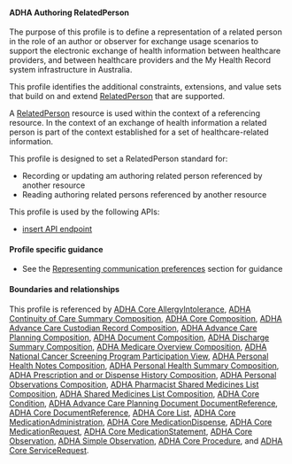 #### ADHA Authoring RelatedPerson
The purpose of this profile is to define a representation of a related person in the role of an author or observer for exchange usage scenarios to support the electronic exchange of health information between healthcare providers, and between healthcare providers and the My Health Record system infrastructure in Australia.

This profile identifies the additional constraints, extensions, and value sets that build on and extend [RelatedPerson](http://hl7.org/fhir/R4/relatedperson.html) that are supported. 

A [RelatedPerson](http://hl7.org/fhir/R4/relatedperson.html) resource is used within the context of a referencing resource. In the context of an exchange of health information a related person is part of the context established for a set of healthcare-related information.

This profile is designed to set a RelatedPerson standard for:
* Recording or updating am authoring related person referenced by another resource
* Reading authoring related persons referenced by another resource

This profile is used by the following APIs:
* [insert API endpoint](StructureDefinition-TBD-1.html)
 

#### Profile specific guidance
- See the [Representing communication preferences](guidance.html#representing-communication-preferences) section for guidance


#### Boundaries and relationships
This profile is referenced by 
[ADHA Core AllergyIntolerance](StructureDefinition-dh-allergyintolerance-core-1.html), 
[ADHA Continuity of Care Summary Composition](StructureDefinition-dh-composition-cocs-1.html), 
[ADHA Core Composition](StructureDefinition-dh-composition-core-1.html), 
[ADHA Advance Care Custodian Record Composition](StructureDefinition-dh-composition-acdcr-1.html), 
[ADHA Advance Care Planning Composition](StructureDefinition-dh-composition-acp-1.html), 
[ADHA Document Composition](StructureDefinition-dh-composition-document-1.html), 
[ADHA Discharge Summary Composition](StructureDefinition-dh-composition-ds-1.html), 
[ADHA Medicare Overview Composition](StructureDefinition-dh-composition-mov-1.html), 
[ADHA National Cancer Screening Program Participation View](StructureDefinition-dh-composition-ncspv-1.html), 
[ADHA Personal Health Notes Composition](StructureDefinition-dh-composition-phn-1.html), 
[ADHA Personal Health Summary Composition](StructureDefinition-dh-composition-phs-1.html), 
[ADHA Prescription and or Dispense History Composition](StructureDefinition-dh-composition-pdl-1.html), 
[ADHA Personal Observations Composition](StructureDefinition-dh-composition-po-1.html), 
[ADHA Pharmacist Shared Medicines List Composition](StructureDefinition-dh-composition-psml-1.html),
[ADHA Shared Medicines List Composition](StructureDefinition-dh-composition-sml-1.html),
[ADHA Core Condition](StructureDefinition-dh-condition-core-1.html), 
[ADHA Advance Care Planning Document DocumentReference](StructureDefinition-dh-documentreference-acp-1.html), 
[ADHA Core DocumentReference](StructureDefinition-dh-documentreference-core-1.html), 
[ADHA Core List](StructureDefinition-dh-list-core-1.html),
[ADHA Core MedicationAdministration](StructureDefinition-dh-medicationadministration-core-1.html), 
[ADHA Core MedicationDispense](StructureDefinition-dh-medicationdispense-core-1.html), 
[ADHA Core MedicationRequest](StructureDefinition-dh-medicationrequest-core-1.html), 
[ADHA Core MedicationStatement](StructureDefinition-dh-medicationstatement-core-1.html), 
[ADHA Core Observation](StructureDefinition-dh-observation-core-1.html), 
[ADHA Simple Observation](StructureDefinition-dh-observation-simple-1.html), 
[ADHA Core Procedure](StructureDefinition-dh-procedure-core-1.html), and 
[ADHA Core ServiceRequest](StructureDefinition-dh-servicerequest-core-1.html).
